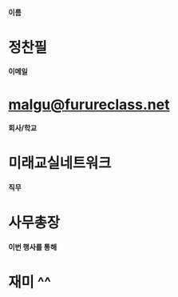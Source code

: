 #### 이름	
#	정찬필
	
#### 이메일	
# 	malgu@furureclass.net
	
#### 회사/학교	
# 	미래교실네트워크
	
#### 직무	
#	사무총장
	
#### 이번 행사를 통해 	
#	재미 ^^
